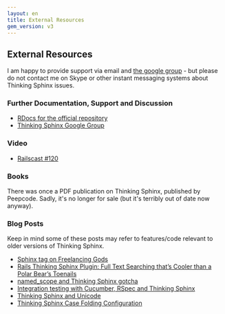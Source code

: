 ```yaml
---
layout: en
title: External Resources
gem_version: v3
---
```


## External Resources

I am happy to provide support via email and [the google group](http://groups.google.com/group/thinking-sphinx/) - but please do not contact me on Skype or other instant messaging systems about Thinking Sphinx issues.

### Further Documentation, Support and Discussion

* [RDocs for the official repository](http://rdoc.info/projects/pat/thinking-sphinx)
* [Thinking Sphinx Google Group](http://groups.google.com/group/thinking-sphinx/)

### Video

* [Railscast #120](http://railscasts.com/episodes/120-thinking-sphinx)

### Books

There was once a PDF publication on Thinking Sphinx, published by Peepcode. Sadly, it's no longer for sale (but it's terribly out of date now anyway).

### Blog Posts

Keep in mind some of these posts may refer to features/code relevant to older versions of Thinking Sphinx.

* [Sphinx tag on Freelancing Gods](http://freelancing-gods.com/tags/sphinx)
* [Rails Thinking Sphinx Plugin: Full Text Searching that’s Cooler than a Polar Bear’s Toenails](http://www.williambharding.com/blog/rails/rails-thinking-sphinx-plugin-full-text-searching-thats-cooler-than-a-polar-bears-toenails/)
* [named_scope and Thinking Sphinx gotcha](http://davidwparker.com/2008/11/13/named_scope-and-thinking-sphinx-gotcha/)
* [Integration testing with Cucumber, RSpec and Thinking Sphinx](http://rhnh.net/2008/10/01/integration-testing-with-cucumber-rspec-and-thinking-sphinx)
* [Thinking Sphinx and Unicode](http://yob.id.au/2008/05/08/thinking-sphinx-and-unicode.html)
* [Thinking Sphinx Case Folding Configuration](http://darwinweb.net/articles/thinking-sphinx-case-folding-configuration)

